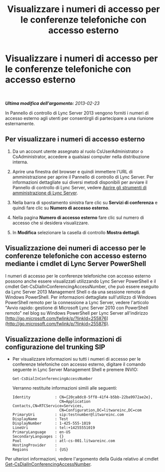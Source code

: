 ﻿---
title: Visualizzare i numeri di accesso per le conferenze telefoniche con accesso esterno
TOCTitle: Visualizzare i numeri di accesso per le conferenze telefoniche con accesso esterno
ms:assetid: 41a7dfb4-0c89-4650-b61b-0e1bf875c62b
ms:mtpsurl: https://technet.microsoft.com/it-it/library/JJ688037(v=OCS.15)
ms:contentKeyID: 49887536
ms.date: 08/24/2015
mtps_version: v=OCS.15
ms.translationtype: HT
---

# Visualizzare i numeri di accesso per le conferenze telefoniche con accesso esterno

 

_**Ultima modifica dell'argomento:** 2013-02-23_

In Pannello di controllo di Lync Server 2013 vengono forniti i numeri di accesso esterno agli utenti per consentirgli di partecipare a una riunione esternamente.

## Per visualizzare i numeri di accesso esterno

1.  Da un account utente assegnato al ruolo CsUserAdministrator o CsAdministrator, accedere a qualsiasi computer nella distribuzione interna.

2.  Aprire una finestra del browser e quindi immettere l'URL di amministrazione per aprire il Pannello di controllo di Lync Server. Per informazioni dettagliate sui diversi metodi disponibili per avviare il Pannello di controllo di Lync Server, vedere [Aprire gli strumenti di amministrazione di Lync Server](lync-server-2013-open-lync-server-administrative-tools.md).

3.  Nella barra di spostamento sinistra fare clic su **Servizi di conferenza** e quindi fare clic su **Numero di accesso esterno**.

4.  Nella pagina **Numero di accesso esterno** fare clic sul numero di accesso che si desidera visualizzare.

5.  In **Modifica** selezionare la casella di controllo **Mostra dettagli**.

## Visualizzazione dei numeri di accesso per le conferenze telefoniche con accesso esterno mediante i cmdlet di Lync Server PowerShell

I numeri di accesso per le conferenze telefoniche con accesso esterno possono anche essere visualizzati utilizzando Lync Server PowerShell e il cmdlet Get-CsDialInConferencingAccessNumber, che può essere eseguito da Lync Server 2013 Management Shell o da una sessione remota di Windows PowerShell. Per informazioni dettagliate sull'utilizzo di Windows PowerShell remoto per la connessione a Lync Server, vedere l'articolo "Avvio rapido: gestione di Microsoft Lync Server 2010 con PowerShell remoto" nel blog su Windows PowerShell per Lync Server all'indirizzo [http://go.microsoft.com/fwlink/p/?linkId=255876](http://go.microsoft.com/fwlink/p/?linkid=255876).

## Visualizzazione delle informazioni di configurazione del trunking SIP

  - Per visualizzare informazioni su tutti i numeri di accesso per le conferenze telefoniche con accesso esterno, digitare il comando seguente in Lync Server Management Shell e premere INVIO:
    
        Get-CsDialInConferencingAccessNumber
    
    Verranno restituite informazioni simili alle seguenti:
    
        Identity           : CN={20ca8dc8-5ff8-41f4-b5bb-22ba9972ae2e},
                             CN=Application Contacts,CN=RTCService=Services,
                             CN=Configuration,DC=litwareinc,DC=com
        PrimaryUri         : sip:testnumber@litwareinc.com
        DisplayName        : Test
        DisplayNumber      : 1-425-555-1019
        LineUri            : tel:+14255551019
        PrimaryLanguage    : en-US
        SecondaryLanguages : {}
        Pool               : atl-cs-001.litwareinc.com
        HostingProvider    :
        Regions            : {US}

Per ulteriori informazioni, vedere l'argomento della Guida relativo al cmdlet [Get-CsDialInConferencingAccessNumber](get-csdialinconferencingaccessnumber.md).

